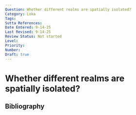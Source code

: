 ```yaml
---
Question: Whether different realms are spatially isolated?
Category: Loka
Tags: 
Sutta References: 
Date Entered: 9-14-25
Last Revised: 9-14-25
Review Status: Not started
Level: 
Priority: 
Number: 
Draft: true
---
```


# Whether different realms are spatially isolated?

## Bibliography

<!-- 

Notes:



-->